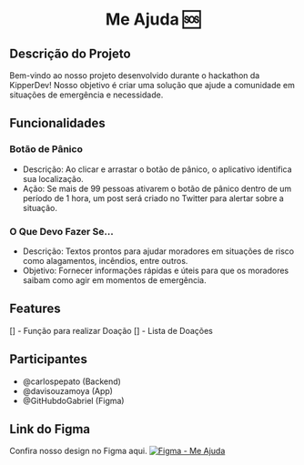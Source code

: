 
<div align="center">

# Me Ajuda 🆘

</div>

## Descrição do Projeto

Bem-vindo ao nosso projeto desenvolvido durante o hackathon da KipperDev! Nosso objetivo é criar uma solução que ajude a comunidade em situações de emergência e necessidade.

## Funcionalidades
### Botão de Pânico

- Descrição: Ao clicar e arrastar o botão de pânico, o aplicativo identifica sua localização.
- Ação: Se mais de 99 pessoas ativarem o botão de pânico dentro de um período de 1 hora, um post será criado no Twitter para alertar sobre a situação.

### O Que Devo Fazer Se...

- Descrição: Textos prontos para ajudar moradores em situações de risco como alagamentos, incêndios, entre outros.
- Objetivo: Fornecer informações rápidas e úteis para que os moradores saibam como agir em momentos de emergência.

##  Features
  [] - Função para realizar Doação
  [] - Lista de Doações

## Participantes
- @carlospepato (Backend)
- @davisouzamoya (App)
- @GitHubdoGabriel (Figma)
## Link do Figma
Confira nosso design no Figma aqui.
[![Figma - Me Ajuda](https://img.shields.io/badge/Me_Ajuda-007BFF?style=for-the-badge&logo=figma&logoColor=white)](https://www.figma.com/design/yF2kPSpiUQ2h3X4XSLD9tq/Me-Ajuda?node-id=1-87&t=BQcf8BDgigOowml1-1)

